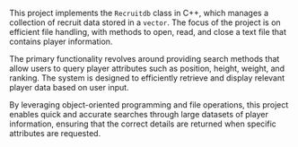 This project implements the `Recruitdb` class in C++, which manages a collection of recruit data stored in a `vector`. The focus of the project is on efficient file handling, with methods to open, read, and close a text file that contains player information.

The primary functionality revolves around providing search methods that allow users to query player attributes such as position, height, weight, and ranking. The system is designed to efficiently retrieve and display relevant player data based on user input.

By leveraging object-oriented programming and file operations, this project enables quick and accurate searches through large datasets of player information, ensuring that the correct details are returned when specific attributes are requested.
